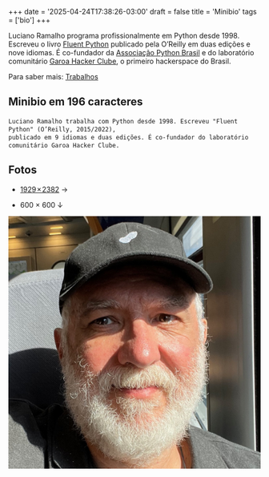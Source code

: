 +++
date = '2025-04-24T17:38:26-03:00'
draft = false
title = 'Minibio'
tags = ['bio']
+++

Luciano Ramalho programa profissionalmente
em Python desde 1998. Escreveu o livro
[Fluent Python](https://www.amazon.com.br/Fluent-Python-Concise-Effective-Programming/dp/1492056359)
publicado pela O’Reilly em duas edições e nove idiomas.
É co-fundador da [Associação Python Brasil](https://apyb.python.org.br/index.html) e do
laboratório comunitário [Garoa Hacker Clube](https://garoa.net.br),
o primeiro hackerspace do Brasil.

Para saber mais: [Trabalhos](/trabalhos/)

## Minibio em 196 caracteres

```
Luciano Ramalho trabalha com Python desde 1998. Escreveu "Fluent Python" (O’Reilly, 2015/2022),
publicado em 9 idiomas e duas edições. É co-fundador do laboratório comunitário Garoa Hacker Clube.
```

## Fotos

* [1929 × 2382](/photos/LR-2024-trenitalia.jpg) →

* 600 × 600 ↓

![Luciano Ramalho em 2024](LR-2024-trenitalia-600x.jpg)

